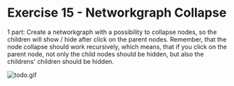 # Exercise 15 - Networkgraph Collapse

1 part: Create a networkgraph with a possibility to collapse nodes, so the children will show / hide after click on the parent nodes. Remember, that the node collapse should work recursively, which means, that if you click on the parent node, not only the child nodes should be hidden, but also the childrens' children should be hidden. 

![todo.gif](todo.gif)
